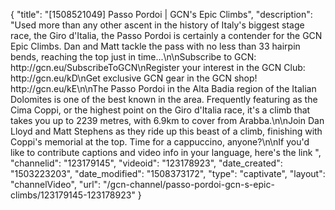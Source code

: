 {
    "title": "[1508521049] Passo Pordoi | GCN's Epic Climbs",
    "description": "Used more than any other ascent in the history of Italy's biggest stage race, the Giro d'Italia, the Passo Pordoi is certainly a contender for the GCN Epic Climbs. Dan and Matt tackle the pass with no less than 33 hairpin bends, reaching the top just in time...\n\nSubscribe to GCN: http:\/\/gcn.eu\/SubscribeToGCN\nRegister your interest in the GCN Club: http:\/\/gcn.eu\/kD\nGet exclusive GCN gear in the GCN shop! http:\/\/gcn.eu\/kE\n\nThe Passo Pordoi in the Alta Badia region of the Italian Dolomites is one of the best known in the area. Frequently featuring as the Cima Coppi, or the highest point on the Giro d'Italia race, it's a climb that takes you up to 2239 metres, with 6.9km to cover from Arabba.\n\nJoin Dan Lloyd and Matt Stephens as they ride up this beast of a climb, finishing with Coppi's memorial at the top. Time for a cappuccino, anyone?\n\nIf you'd like to contribute captions and video info in your language, here's the link ",
    "channelid": "123179145",
    "videoid": "123178923",
    "date_created": "1503223203",
    "date_modified": "1508373172",
    "type": "captivate",
    "layout": "channelVideo",
    "url": "\/gcn-channel\/passo-pordoi-gcn-s-epic-climbs\/123179145-123178923"
}